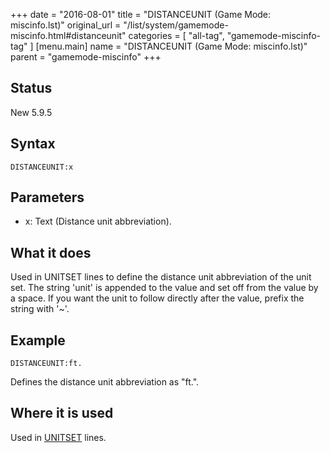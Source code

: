 +++
date = "2016-08-01"
title = "DISTANCEUNIT (Game Mode: miscinfo.lst)"
original_url = "/list/system/gamemode-miscinfo.html#distanceunit"
categories = [ "all-tag", "gamemode-miscinfo-tag" ]
[menu.main]
    name = "DISTANCEUNIT (Game Mode: miscinfo.lst)"
    parent = "gamemode-miscinfo"
+++

## Status

New 5.9.5

## Syntax

`DISTANCEUNIT:x`

## Parameters

-   x: Text (Distance unit abbreviation).



What it does
------------

Used in UNITSET lines to define the distance unit abbreviation of the
unit set. The string 'unit' is appended to the value and set off from
the value by a space. If you want the unit to follow directly after the
value, prefix the string with '\~'.

Example
-------

`DISTANCEUNIT:ft.`

Defines the distance unit abbreviation as "ft.".

Where it is used
----------------

Used in [UNITSET](/list/system/gamemode-miscinfo/unitset.html) lines.

